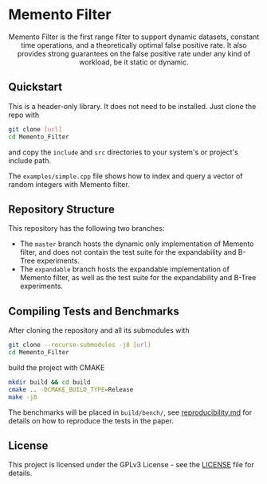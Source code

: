 # Memento Filter

<p align="center">
Memento Filter is the first range filter to support dynamic datasets, constant
time operations, and a theoretically optimal false positive rate. It also
provides strong guarantees on the false positive rate under any kind of
workload, be it static or dynamic. 
</p>

## Quickstart

This is a header-only library. It does not need to be installed. Just clone the
repo with

```bash
git clone [url]
cd Memento_Filter
```

and copy the `include` and `src` directories to your system's or project's
include path.

The `examples/simple.cpp` file shows how to index and query a vector of random
integers with Memento filter.

## Repository Structure
This repository has the following two branches:
- The `master` branch hosts the dynamic only implementation of Memento filter,
  and does not contain the test suite for the expandability and B-Tree
  experiments.
- The `expandable` branch hosts the expandable implementation of Memento
  filter, as well as the test suite for the expandability and B-Tree
  experiments.

## Compiling Tests and Benchmarks

After cloning the repository and all its submodules with
```bash
git clone --recurse-submodules -j8 [url]
cd Memento_Filter
```
build the project with CMAKE
```bash
mkdir build && cd build
cmake .. -DCMAKE_BUILD_TYPE=Release
make -j8
```

The benchmarks will be placed in `build/bench/`, see
[reproducibility.md](bench/reproducibility.md) for details on how to reproduce
the tests in the paper.

## License

This project is licensed under the GPLv3 License - see the [LICENSE](LICENSE)
file for details.


